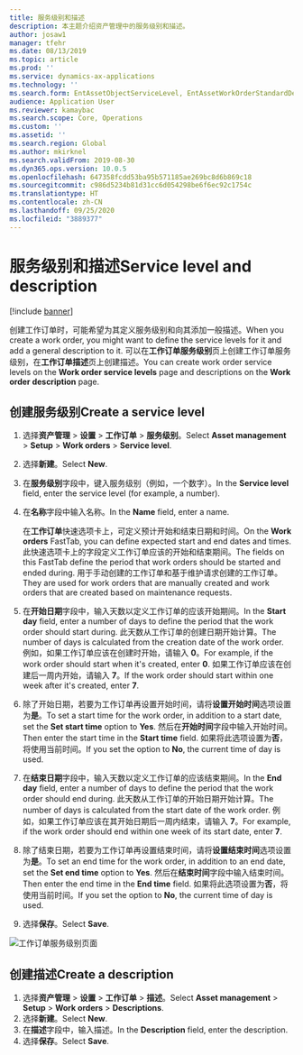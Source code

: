 ```yaml
---
title: 服务级别和描述
description: 本主题介绍资产管理中的服务级别和描述。
author: josaw1
manager: tfehr
ms.date: 08/13/2019
ms.topic: article
ms.prod: ''
ms.service: dynamics-ax-applications
ms.technology: ''
ms.search.form: EntAssetObjectServiceLevel, EntAssetWorkOrderStandardDescription, EntAssetWorkOrderServiceLevel, EntAssetServiceLevelLookup
audience: Application User
ms.reviewer: kamaybac
ms.search.scope: Core, Operations
ms.custom: ''
ms.assetid: ''
ms.search.region: Global
ms.author: mkirknel
ms.search.validFrom: 2019-08-30
ms.dyn365.ops.version: 10.0.5
ms.openlocfilehash: 647358fcdd53ba95b571185ae269bc8d6b869c18
ms.sourcegitcommit: c986d5234b81d31cc6d054298be6f6ec92c1754c
ms.translationtype: HT
ms.contentlocale: zh-CN
ms.lasthandoff: 09/25/2020
ms.locfileid: "3889377"
---
```

# <a name="service-level-and-description"></a><span data-ttu-id="7fb4f-103">服务级别和描述</span><span class="sxs-lookup"><span data-stu-id="7fb4f-103">Service level and description</span></span>

[!include [banner](../../includes/banner.md)]

 

<span data-ttu-id="7fb4f-104">创建工作订单时，可能希望为其定义服务级别和向其添加一般描述。</span><span class="sxs-lookup"><span data-stu-id="7fb4f-104">When you create a work order, you might want to define the service levels for it and add a general description to it.</span></span> <span data-ttu-id="7fb4f-105">可以在**工作订单服务级别**页上创建工作订单服务级别，在**工作订单描述**页上创建描述。</span><span class="sxs-lookup"><span data-stu-id="7fb4f-105">You can create work order service levels on the **Work order service levels** page and descriptions on the **Work order description** page.</span></span>

## <a name="create-a-service-level"></a><span data-ttu-id="7fb4f-106">创建服务级别</span><span class="sxs-lookup"><span data-stu-id="7fb4f-106">Create a service level</span></span>

1. <span data-ttu-id="7fb4f-107">选择**资产管理** \> **设置** \> **工作订单** \> **服务级别**。</span><span class="sxs-lookup"><span data-stu-id="7fb4f-107">Select **Asset management** \> **Setup** \> **Work orders** \> **Service level**.</span></span>
2. <span data-ttu-id="7fb4f-108">选择**新建**。</span><span class="sxs-lookup"><span data-stu-id="7fb4f-108">Select **New**.</span></span>
3. <span data-ttu-id="7fb4f-109">在**服务级别**字段中，键入服务级别（例如，一个数字）。</span><span class="sxs-lookup"><span data-stu-id="7fb4f-109">In the **Service level** field, enter the service level (for example, a number).</span></span>
4. <span data-ttu-id="7fb4f-110">在**名称**字段中输入名称。</span><span class="sxs-lookup"><span data-stu-id="7fb4f-110">In the **Name** field, enter a name.</span></span>

    <span data-ttu-id="7fb4f-111">在**工作订单**快速选项卡上，可定义预计开始和结束日期和时间。</span><span class="sxs-lookup"><span data-stu-id="7fb4f-111">On the **Work orders** FastTab, you can define expected start and end dates and times.</span></span> <span data-ttu-id="7fb4f-112">此快速选项卡上的字段定义工作订单应该的开始和结束期间。</span><span class="sxs-lookup"><span data-stu-id="7fb4f-112">The fields on this FastTab define the period that work orders should be started and ended during.</span></span> <span data-ttu-id="7fb4f-113">用于手动创建的工作订单和基于维护请求创建的工作订单。</span><span class="sxs-lookup"><span data-stu-id="7fb4f-113">They are used for work orders that are manually created and work orders that are created based on maintenance requests.</span></span> 

5. <span data-ttu-id="7fb4f-114">在**开始日期**字段中，输入天数以定义工作订单的应该开始期间。</span><span class="sxs-lookup"><span data-stu-id="7fb4f-114">In the **Start day** field, enter a number of days to define the period that the work order should start during.</span></span> <span data-ttu-id="7fb4f-115">此天数从工作订单的创建日期开始计算。</span><span class="sxs-lookup"><span data-stu-id="7fb4f-115">The number of days is calculated from the creation date of the work order.</span></span> <span data-ttu-id="7fb4f-116">例如，如果工作订单应该在创建时开始，请输入 **0**。</span><span class="sxs-lookup"><span data-stu-id="7fb4f-116">For example, if the work order should start when it's created, enter **0**.</span></span> <span data-ttu-id="7fb4f-117">如果工作订单应该在创建后一周内开始，请输入 **7**。</span><span class="sxs-lookup"><span data-stu-id="7fb4f-117">If the work order should start within one week after it's created, enter **7**.</span></span>
6. <span data-ttu-id="7fb4f-118">除了开始日期，若要为工作订单再设置开始时间，请将**设置开始时间**选项设置为**是**。</span><span class="sxs-lookup"><span data-stu-id="7fb4f-118">To set a start time for the work order, in addition to a start date, set the **Set start time** option to **Yes**.</span></span> <span data-ttu-id="7fb4f-119">然后在**开始时间**字段中输入开始时间。</span><span class="sxs-lookup"><span data-stu-id="7fb4f-119">Then enter the start time in the **Start time** field.</span></span> <span data-ttu-id="7fb4f-120">如果将此选项设置为**否**，将使用当前时间。</span><span class="sxs-lookup"><span data-stu-id="7fb4f-120">If you set the option to **No**, the current time of day is used.</span></span>
7. <span data-ttu-id="7fb4f-121">在**结束日期**字段中，输入天数以定义工作订单的应该结束期间。</span><span class="sxs-lookup"><span data-stu-id="7fb4f-121">In the **End day** field, enter a number of days to define the period that the work order should end during.</span></span> <span data-ttu-id="7fb4f-122">此天数从工作订单的开始日期开始计算。</span><span class="sxs-lookup"><span data-stu-id="7fb4f-122">The number of days is calculated from the start date of the work order.</span></span> <span data-ttu-id="7fb4f-123">例如，如果工作订单应该在其开始日期后一周内结束，请输入 **7**。</span><span class="sxs-lookup"><span data-stu-id="7fb4f-123">For example, if the work order should end within one week of its start date, enter **7**.</span></span>
8. <span data-ttu-id="7fb4f-124">除了结束日期，若要为工作订单再设置结束时间，请将**设置结束时间**选项设置为**是**。</span><span class="sxs-lookup"><span data-stu-id="7fb4f-124">To set an end time for the work order, in addition to an end date, set the **Set end time** option to **Yes**.</span></span> <span data-ttu-id="7fb4f-125">然后在**结束时间**字段中输入结束时间。</span><span class="sxs-lookup"><span data-stu-id="7fb4f-125">Then enter the end time in the **End time** field.</span></span> <span data-ttu-id="7fb4f-126">如果将此选项设置为**否**，将使用当前时间。</span><span class="sxs-lookup"><span data-stu-id="7fb4f-126">If you set the option to **No**, the current time of day is used.</span></span>
9. <span data-ttu-id="7fb4f-127">选择**保存**。</span><span class="sxs-lookup"><span data-stu-id="7fb4f-127">Select **Save**.</span></span>

![工作订单服务级别页面](media/19-setup-for-work-orders.png)

## <a name="create-a-description"></a><span data-ttu-id="7fb4f-129">创建描述</span><span class="sxs-lookup"><span data-stu-id="7fb4f-129">Create a description</span></span>

1. <span data-ttu-id="7fb4f-130">选择**资产管理** \> **设置** \> **工作订单** \> **描述**。</span><span class="sxs-lookup"><span data-stu-id="7fb4f-130">Select **Asset management** \> **Setup** \> **Work orders** \> **Descriptions**.</span></span>
2. <span data-ttu-id="7fb4f-131">选择**新建**。</span><span class="sxs-lookup"><span data-stu-id="7fb4f-131">Select **New**.</span></span>
3. <span data-ttu-id="7fb4f-132">在**描述**字段中，输入描述。</span><span class="sxs-lookup"><span data-stu-id="7fb4f-132">In the **Description** field, enter the description.</span></span>
4. <span data-ttu-id="7fb4f-133">选择**保存**。</span><span class="sxs-lookup"><span data-stu-id="7fb4f-133">Select **Save**.</span></span>
